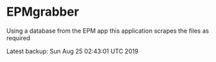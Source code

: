 # EPMgrabber
Using a database from the EPM app this application scrapes the files as required


Latest backup: Sun Aug 25 02:43:01 UTC 2019
